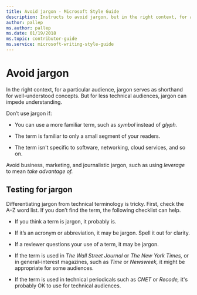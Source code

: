 ```yaml
---
title: Avoid jargon - Microsoft Style Guide
description: Instructs to avoid jargon, but in the right context, for a particular audience, jargon serves as shorthand for well-understood concepts.
author: pallep
ms.author: pallep
ms.date: 01/19/2018
ms.topic: contributor-guide
ms.service: microsoft-writing-style-guide
---
```


# Avoid jargon

In
the right context, for a particular audience, jargon serves as
shorthand for well-understood concepts. But for less technical
audiences, jargon can impede understanding. 

Don’t use jargon if: 

  - You can use a more familiar term, such as *symbol* instead of *glyph.*  
  
  - The term is familiar to only a small segment of your readers.  
  
  - The term isn't specific to software, networking, cloud services, and so on. 

Avoid business, marketing, and journalistic jargon, such as using *leverage* to mean *take advantage of.* 

## Testing for jargon

Differentiating jargon from technical terminology is tricky. First, check the A–Z word list. If you don’t find the term, the following checklist can help.

  - If you think a term is jargon, it probably is.  
  
  - If it’s an acronym or abbreviation, it may be jargon. Spell it out for clarity.  
  
  - If a reviewer questions your use of a term, it may be jargon.  
  
  - If the term is used in *The Wall Street Journal* or *The New York Times,* or in general-interest magazines, such as *Time* or *Newsweek,* it might be appropriate for some audiences.  
  
  - If the term is used in technical periodicals such as *CNET* or *Recode,* it's probably OK to use for technical audiences.
